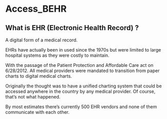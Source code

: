# Access_BEHR


## What is EHR (Electronic Health Record) ?

A digital form of a medical record.

EHRs have actually been in used since the 1970s but were limited to large hospital systems as they were costly to maintain.

With the passage of the Patient Protection and Affordable Care act on 6/28/2012. All medical providers were mandated to transition from paper charts to digital medical charts.

Originally the thought was to have a unified charting system that could be accessed anywhere in the country by any medical provider. Of course, that’s not what happened.

By most estimates there’s currently 500 EHR vendors and none of them communicate with each other.

